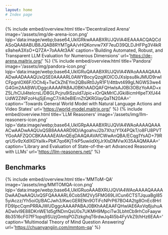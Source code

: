 ```yaml
---
layout: home
# Index page
---
```

{% include embed/overview.html title='Decentralized Arena'
                               image='/assets/img/de-arena-icon.png'
                               lqip='data:image/webp;base64,UklGRkwAAABXRUJQVlA4IEAAAACQAQCdASoQAA8ABUB8JQAB8RYMTgAA/vHQKonvw7XF7euD39QLDJHFPg3V4kRs9aheA3XsO+Q7ZA+7oAAAt3AA'
                               caption='Building Automated, Robust, and Transparent LLM Evaluation for Numerous Dimensions'
                               url='https://de-arena.maitrix.org/' %}
{% include embed/overview.html title='Pandora'
                               image='/assets/img/pandora-icon.png'
                               lqip='data:image/webp;base64,UklGRuQAAABXRUJQVlA4WAoAAAAQAAAADwAADAAAQUxQSE0AAAARL0AWYBocyQzqjKOICOJXsIpsu8kJMUD9rwICFpgnIOX6F/OCh4j+TwCkZhEYm2QBsiRt0JyR1F1/4ttbvt499gLNGWS3we4G4Gm2AABWUDggcAAAAPABAJ0BKhAADQAFQHwlsAJ0Bi3OBzYoAAD+xZ5L/hClJi4telcrsL/D8GLPcjru9iSzuId7Jpic+iOrQkMrlCJGki8icmHlpeTXfJ44UdW2ZiNFzoHujSjEmgC7/rA0eBlErnZtQKRGIayQaTN20AA='
                               caption='Towards General World Model with Natural Language Actions and Video States'
                               url='https://world-model.maitrix.org/' %}
{% include embed/overview.html title='LLM Reasoners'
                               image='/assets/img/llm-reasoners-icon.png'
                               lqip='data:image/webp;base64,UklGRpAAAABXRUJQVlA4WAoAAAAQAAAACwAADwAAQUxQSB8AAAARD9D/iAgoahvJ2b7Xhz/Y1X4PQkT/o8FU8PVTYGoAAFZQOCBKAAAAEAIAnQEqDAAQAAVAfCWwAnQBA/ECqg1YsAD+79RqrU5v9zXdlXGYaiIk+PbK7qo6KjTrkP5uwiidXtjJrXlsDMVwXi35AAQMAAA='
                               caption='Library and Evaluation of State-of-the-art Advanced Reasoning with LLMs'
                               url='https://llm-reasoners.net/' %}
## Benchmarks
{% include embed/overview.html title='MMToM-QA'
                               image='/assets/img/MMTOMQA-icon.png'
                               lqip='data:image/webp;base64,UklGRuoAAABXRUJQVlA4WAoAAAAQAAAADwAADwAAQUxQSFQAAAARL6CobSM2Vy5FMG69LiICun6CTSTJquaBgI855yiAczz/Yh5oiOj/BACJwh3/KwcGERENn9OTiFcNPrP67BO4A2tg8OnEc8HrlFD9IpcCqmPRRAJWUDggcAAAAPABAJ0BKhAAEAAFQHwlAE6AxVq6juhuAADwIvI9E88DKnWE1d5gfNDmQsU0s7UKMH9MpciTw3LbhtCb9rhCoFaayw8b3516cF07fF1opq9SUzjGmtqPOZlzkghqT6rdwJq4li5b4FyVkZ9/hHz6EAA='
                               caption='Multimodal Theory of Mind Question Answering'
                               url='https://chuanyangjin.com/mmtom-qa' %}
